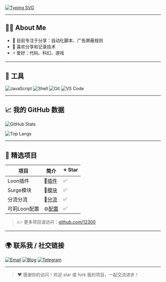 <!-- 欢迎签名 -->
[![Typing SVG](https://readme-typing-svg.demolab.com/?lines=你好，欢迎来到我的GitHub！;我是12300✨;持续学习，共建开源🌱&font=Fira+Code&pause=1000&color=00BFFF&width=1000&height=45&center=true&vCenter=true)](https://git.io/typing-svg)

---

## 👨‍💻 About Me

- 🌱 目前专注于分享：自动化脚本、广告屏蔽规则
- 💬 喜欢分享和记录技术
- ⚡ 爱好：代码、科幻、游戏

---

## 🧰 工具


![JavaScript](https://img.shields.io/badge/JavaScript-F7DF1E?style=for-the-badge&logo=javascript&logoColor=black)
![Shell](https://img.shields.io/badge/Shell-4EAA25?style=for-the-badge&logo=gnu-bash&logoColor=white)
![Git](https://img.shields.io/badge/Git-F05032?style=for-the-badge&logo=git&logoColor=white)
![VS Code](https://img.shields.io/badge/VS_Code-007ACC?style=for-the-badge&logo=visual-studio-code&logoColor=white)

---

## 📈 我的 GitHub 数据

![GitHub Stats](https://github-readme-stats.vercel.app/api?username=12300&show_icons=true&theme=tokyonight&count_private=true&hide_rank=false)

![Top Langs](https://github-readme-stats.vercel.app/api/top-langs/?username=12300&layout=compact&theme=tokyonight&hide=html,css)

---

## 🚀 精选项目
| 项目         | 简介             | ⭐ Star |
|--------------|------------------|--------|
|Loon插件|🔗[插件](https://github.com/zz12300/z/tree/main/Script) |  ✅    |
|Surge模块|🔗[模块](https://github.com/zz12300/z/tree/main/sgmodule) |  ✅    |
|分流分流|🔗[分流](https://github.com/zz12300/z/tree/main/rule) |  ✅  |
|可莉Loon配置|⚙️[配置](https://github.com/zz12300/z/blob/main/Loon.conf#L2) |  ✅    |
> 👉 更多项目请访问：[github.com/12300](https://github.com/12300)

---

## 🌍 联系我 / 社交链接

[![Email](https://img.shields.io/badge/Email-Contact-red?style=flat-square&logo=gmail&logoColor=white)](mailto:your_email@example.com)
[![Blog](https://img.shields.io/badge/Blog-技术笔记-blue?style=flat-square&logo=hashnode)](https://yourblog.example.com)
[![Telegram](https://img.shields.io/badge/Telegram-频道-blue?style=flat-square&logo=telegram)](https://t.me/yourchannel)

---

> ❤️ 感谢你的访问！欢迎 star 或 fork 我的项目，一起交流进步！
